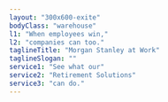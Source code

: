 ```yaml
---
layout: "300x600-exite"
bodyClass: "warehouse"
l1: "When employees win,"
l2: "companies can too."
taglineTitle: "Morgan Stanley at Work"
taglineSlogan: ""
service1: "See what our"
service2: "Retirement Solutions"
service3: "can do."
---
```

